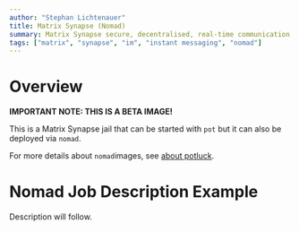 ```yaml
---
author: "Stephan Lichtenauer"
title: Matrix Synapse (Nomad)
summary: Matrix Synapse secure, decentralised, real-time communication server that can be deployed via nomad.
tags: ["matrix", "synapse", "im", "instant messaging", "nomad"]
---
```


# Overview

**IMPORTANT NOTE: THIS IS A BETA IMAGE!**

This is a Matrix Synapse jail that can be started with ```pot``` but it can also be deployed via ```nomad```.

For more details about ```nomad```images, see [about potluck](https://potluck.honeyguide.net/micro/about-potluck/).

# Nomad Job Description Example

Description will follow.
